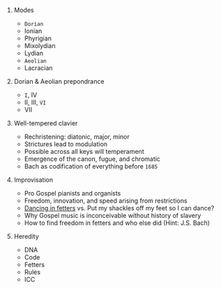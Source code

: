 1. Modes
   - `Dorian`
   - Ionian
   - Phyrigian
   - Mixolydian
   - Lydian
   - `Aeolian`
   - Lacracian

 2. Dorian & Aeolian prepondrance
    - `I`, IV
    - II, III, `VI`
    - VII
     
 3. Well-tempered clavier
    - Rechristening: diatonic, major, minor
    - Strictures lead to modulation
    - Possible across all keys will temperament
    - Emergence of the canon, fugue, and chromatic
    - Bach as codification of everything before `1685`

  4. Improvisation
     - Pro Gospel pianists and organists
     - Freedom, innovation, and speed arising from restrictions
     - [Dancing in fetters](https://www.gutenberg.org/cache/epub/37841/pg37841-images.html) vs. Put my shackles off my feet so I can dance?
     - Why Gospel music is inconceivable without history of slavery
     - How to find freedom in fetters and who else did (Hint: J.S. Bach)

  5. Heredity
     - DNA
     - Code
     - Fetters
     - Rules
     - ICC
